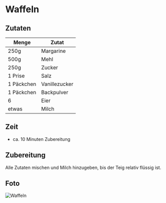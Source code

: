 # Waffeln

## Zutaten

|Menge     |Zutat        |
|----------|-------------|
|250g      |Margarine    |
|500g      |Mehl         |
|250g      |Zucker       |
|1 Prise   |Salz         |
|1 Päckchen|Vanillezucker|
|1 Päckchen|Backpulver   |
|6         |Eier         |
|etwas     |Milch        |


## Zeit

* ca. 10 Minuten Zubereitung

## Zubereitung

Alle Zutaten mischen und Milch hinzugeben, bis der Teig relativ flüssig ist.

## Foto

![Waffeln](Fotos/Waffeln.jpg)
